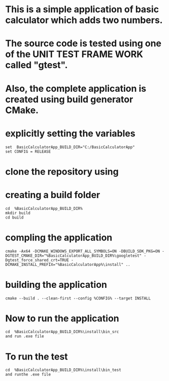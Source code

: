  # This is a simple application of basic calculator which adds two numbers.
# The source code is tested using one of the UNIT TEST FRAME WORK called "gtest".
# Also, the complete application is created  using build generator CMake.

# explicitly setting the variables 

    set  BasicCalculatorApp_BUILD_DIR="C:/BasicCalculatorApp"
    set CONFIG = RELEASE

# clone the repository using 
  # creating a build folder 

    cd  %BasicCalculatorApp_BUILD_DIR%
    mkdir build 
    cd build 

  # compling the application
    cmake -Ax64 -DCMAKE_WINDOWS_EXPORT_ALL_SYMBOLS=ON -DBUILD_SDK_PKG=ON -DGTEST_CMAKE_DIR="%BasicCalculatorApp_BUILD_DIR%\googletest" -Dgtest_force_shared_crt=TRUE -DCMAKE_INSTALL_PREFIX="%BasicCalculatorApp%\install" ..

  # building the  application
    cmake --build . --clean-first --config %CONFIG% --target INSTALL

# Now to run the application

    cd  %BasicCalculatorApp_BUILD_DIR%\install\bin_src 
    and run .exe file 

# To run the test

    cd  %BasicCalculatorApp_BUILD_DIR%\install\bin_test
    and runthe .exe file

